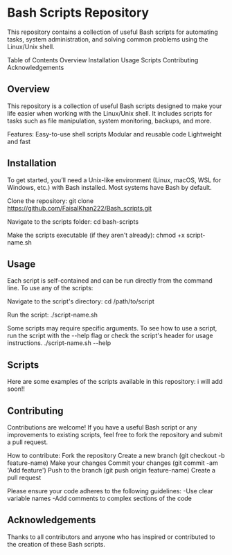 # Bash Scripts Repository

This repository contains a collection of useful Bash scripts for automating tasks, system administration, and solving common problems using the Linux/Unix shell.

Table of Contents
Overview
Installation
Usage
Scripts
Contributing
Acknowledgements

## Overview
This repository is a collection of useful Bash scripts designed to make your life easier when working with the Linux/Unix shell. It includes scripts for tasks such as file manipulation, system monitoring, backups, and more.

Features:
Easy-to-use shell scripts
Modular and reusable code
Lightweight and fast

## Installation
To get started, you’ll need a Unix-like environment (Linux, macOS, WSL for Windows, etc.) with Bash installed. Most systems have Bash by default.

Clone the repository:
  git clone https://github.com/FaisalKhan222/Bash_scripts.git

Navigate to the scripts folder:
  cd bash-scripts

Make the scripts executable (if they aren't already):
  chmod +x script-name.sh

## Usage
Each script is self-contained and can be run directly from the command line. To use any of the scripts:

Navigate to the script's directory:
  cd /path/to/script

Run the script:
  ./script-name.sh

Some scripts may require specific arguments. To see how to use a script, run the script with the --help flag or check the script's header for usage instructions.
  ./script-name.sh --help

## Scripts
Here are some examples of the scripts available in this repository:
  i will add soon!!

## Contributing
Contributions are welcome! If you have a useful Bash script or any improvements to existing scripts, feel free to fork the repository and submit a pull request.

How to contribute:
Fork the repository
Create a new branch (git checkout -b feature-name)
Make your changes
Commit your changes (git commit -am 'Add feature')
Push to the branch (git push origin feature-name)
Create a pull request

Please ensure your code adheres to the following guidelines:
-Use clear variable names
-Add comments to complex sections of the code

## Acknowledgements
Thanks to all contributors and anyone who has inspired or contributed to the creation of these Bash scripts.
